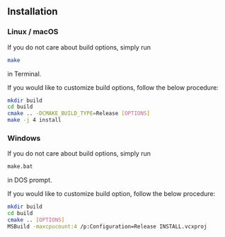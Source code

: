 Installation
------------

### Linux / macOS

If you do not care about build options, simply run
```sh
make
```
in Terminal.

If you would like to customize build options, follow the below procedure:
```sh
mkdir build
cd build
cmake .. -DCMAKE_BUILD_TYPE=Release [OPTIONS]
make -j 4 install
```

### Windows

If you do not care about build options, simply run
```sh
make.bat
```
in DOS prompt.

If you would like to customize build option, follow the below procedure:
```sh
mkdir build
cd build
cmake .. [OPTIONS]
MSBuild -maxcpucount:4 /p:Configuration=Release INSTALL.vcxproj
```
